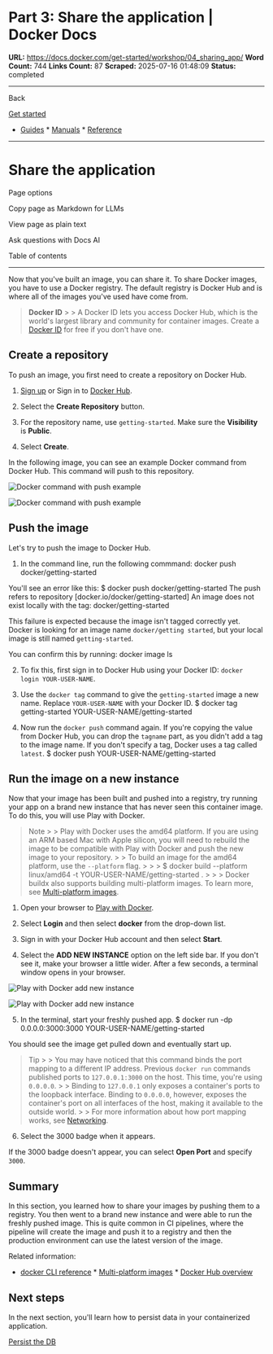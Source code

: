 # Part 3: Share the application | Docker Docs

**URL:** https://docs.docker.com/get-started/workshop/04_sharing_app/
**Word Count:** 744
**Links Count:** 87
**Scraped:** 2025-07-16 01:48:09
**Status:** completed

---

Back

[Get started](https://docs.docker.com/get-started/)

  * [Guides](https://docs.docker.com/guides/)   * [Manuals](https://docs.docker.com/manuals/)   * [Reference](https://docs.docker.com/reference/)

* * *

# Share the application

Page options

Copy page as Markdown for LLMs

View page as plain text

Ask questions with Docs AI

Table of contents

* * *

Now that you've built an image, you can share it. To share Docker images, you have to use a Docker registry. The default registry is Docker Hub and is where all of the images you've used have come from.

> **Docker ID** >  > A Docker ID lets you access Docker Hub, which is the world's largest library and community for container images. Create a [Docker ID](https://hub.docker.com/signup) for free if you don't have one.

## Create a repository

To push an image, you first need to create a repository on Docker Hub.

  1. [Sign up](https://www.docker.com/pricing?utm_source=docker&utm_medium=webreferral&utm_campaign=docs_driven_upgrade) or Sign in to [Docker Hub](https://hub.docker.com).

  2. Select the **Create Repository** button.

  3. For the repository name, use `getting-started`. Make sure the **Visibility** is **Public**.

  4. Select **Create**.

In the following image, you can see an example Docker command from Docker Hub. This command will push to this repository.

![Docker command with push example](https://docs.docker.com/get-started/workshop/images/push-command.webp)

![Docker command with push example](https://docs.docker.com/get-started/workshop/images/push-command.webp)

## Push the image

Let's try to push the image to Docker Hub.

  1. In the command line, run the following commmand:                    docker push docker/getting-started          

You'll see an error like this:                    $ docker push docker/getting-started          The push refers to repository [docker.io/docker/getting-started]          An image does not exist locally with the tag: docker/getting-started          

This failure is expected because the image isn't tagged correctly yet. Docker is looking for an image name `docker/getting started`, but your local image is still named `getting-started`.

You can confirm this by running:                    docker image ls          

  2. To fix this, first sign in to Docker Hub using your Docker ID: `docker login YOUR-USER-NAME`.

  3. Use the `docker tag` command to give the `getting-started` image a new name. Replace `YOUR-USER-NAME` with your Docker ID.                    $ docker tag getting-started YOUR-USER-NAME/getting-started          

  4. Now run the `docker push` command again. If you're copying the value from Docker Hub, you can drop the `tagname` part, as you didn't add a tag to the image name. If you don't specify a tag, Docker uses a tag called `latest`.                    $ docker push YOUR-USER-NAME/getting-started          

## Run the image on a new instance

Now that your image has been built and pushed into a registry, try running your app on a brand new instance that has never seen this container image. To do this, you will use Play with Docker.

> Note >  > Play with Docker uses the amd64 platform. If you are using an ARM based Mac with Apple silicon, you will need to rebuild the image to be compatible with Play with Docker and push the new image to your repository. >  > To build an image for the amd64 platform, use the `--platform` flag. >      >      >     $ docker build --platform linux/amd64 -t YOUR-USER-NAME/getting-started . >      >  > Docker buildx also supports building multi-platform images. To learn more, see [Multi-platform images](https://docs.docker.com/build/building/multi-platform/).

  1. Open your browser to [Play with Docker](https://labs.play-with-docker.com/).

  2. Select **Login** and then select **docker** from the drop-down list.

  3. Sign in with your Docker Hub account and then select **Start**.

  4. Select the **ADD NEW INSTANCE** option on the left side bar. If you don't see it, make your browser a little wider. After a few seconds, a terminal window opens in your browser.

![Play with Docker add new instance](https://docs.docker.com/get-started/workshop/images/pwd-add-new-instance.webp)

![Play with Docker add new instance](https://docs.docker.com/get-started/workshop/images/pwd-add-new-instance.webp)

  5. In the terminal, start your freshly pushed app.                    $ docker run -dp 0.0.0.0:3000:3000 YOUR-USER-NAME/getting-started          

You should see the image get pulled down and eventually start up.

> Tip >  > You may have noticed that this command binds the port mapping to a different IP address. Previous `docker run` commands published ports to `127.0.0.1:3000` on the host. This time, you're using `0.0.0.0`. >  > Binding to `127.0.0.1` only exposes a container's ports to the loopback interface. Binding to `0.0.0.0`, however, exposes the container's port on all interfaces of the host, making it available to the outside world. >  > For more information about how port mapping works, see [Networking](https://docs.docker.com/engine/network/#published-ports).

  6. Select the 3000 badge when it appears.

If the 3000 badge doesn't appear, you can select **Open Port** and specify `3000`.

## Summary

In this section, you learned how to share your images by pushing them to a registry. You then went to a brand new instance and were able to run the freshly pushed image. This is quite common in CI pipelines, where the pipeline will create the image and push it to a registry and then the production environment can use the latest version of the image.

Related information:

  * [docker CLI reference](https://docs.docker.com/reference/cli/docker/)   * [Multi-platform images](https://docs.docker.com/build/building/multi-platform/)   * [Docker Hub overview](https://docs.docker.com/docker-hub/)

## Next steps

In the next section, you'll learn how to persist data in your containerized application.

[Persist the DB](https://docs.docker.com/get-started/workshop/05_persisting_data/)
